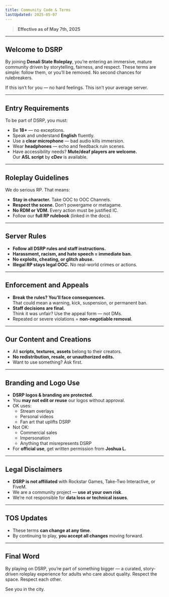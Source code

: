 ```yaml
---
title: Community Code & Terms
lastUpdated: 2025-05-07
---
```


> **Effective as of May 7th, 2025**

---

## Welcome to DSRP

By joining **Denali State Roleplay**, you’re entering an immersive, mature community driven by storytelling, fairness, and respect. These terms are simple: follow them, or you’ll be removed. No second chances for rulebreakers.

If this isn’t for you — no hard feelings. This isn’t your average server.

---

## Entry Requirements

To be part of DSRP, you must:

- Be **18+** — no exceptions.
- Speak and understand **English** fluently.
- Use a **clear microphone** — bad audio kills immersion.
- Wear **headphones** — echo and feedback ruin scenes.
- Have accessibility needs? **Mute/deaf players are welcome.**  
  Our **ASL script** by **cDev** is available.

---

## Roleplay Guidelines

We do serious RP. That means:

- **Stay in character.** Take OOC to OOC Channels.
- **Respect the scene.** Don’t powergame or metagame.
- **No RDM or VDM.** Every action must be justified IC.
- Follow our **full RP rulebook** (linked in the docs).

---

## Server Rules

- **Follow all DSRP rules and staff instructions.**
- **Harassment, racism, and hate speech = immediate ban.**
- **No exploits, cheating, or glitch abuse.**
- **Illegal RP stays legal OOC.** No real-world crimes or actions.

---

## Enforcement and Appeals

- **Break the rules? You’ll face consequences.**  
  That could mean a warning, kick, suspension, or permanent ban.
- **Staff decisions are final.**  
  Think it was unfair? Use the appeal form — not DMs.
- Repeated or severe violations = **non-negotiable removal**.

---

## Our Content and Creations

- All **scripts, textures, assets** belong to their creators.
- **No redistribution, resale, or unauthorized edits.**
- Want to use something? Ask first.

---

## Branding and Logo Use

- **DSRP logos & branding are protected.**
- You **may not edit or reuse** our logos without approval.
- OK uses:
  - Stream overlays
  - Personal videos
  - Fan art that uplifts DSRP
- Not OK:
  - Commercial sales
  - Impersonation
  - Anything that misrepresents DSRP
- For **official use**, get written permission from **Joshua L.**

---

## Legal Disclaimers

- **DSRP is not affiliated** with Rockstar Games, Take-Two Interactive, or FiveM.
- We are a community project — **use at your own risk**.
- We’re not responsible for **data loss or technical issues**.

---

## TOS Updates

- These terms **can change at any time**.
- By continuing to play, **you accept all changes** moving forward.

---

## Final Word

By playing on DSRP, you’re part of something bigger — a curated, story-driven roleplay experience for adults who care about quality. Respect the space. Respect each other.

See you in the city.

